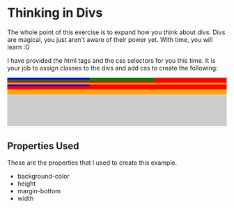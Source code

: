 # Thinking in Divs

The whole point of this exercise is to expand how you think about divs. Divs are magical, you just aren't aware of their power yet. With time, you will learn :D

I have provided the html tags and the css selectors for you this time. It is your job to assign classes to the divs and add css to create the following:

![result](result.jpg)

## Properties Used

These are the properties that I used to create this example.

- background-color
- height
- margin-bottom
- width